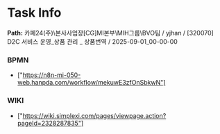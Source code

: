 # Task Info

**Path:** 카페24(주)\본사사업장\[CG]MI본부\MIH그룹\BVO팀 / yjhan / [320070] D2C 서비스 운영_상품 관리 _ 상품번역 / 2025-09-01_00-00-00

### BPMN
- ["https://n8n-mi-050-web.hanpda.com/workflow/mekuwE3zfOnSbkwN"]

### WIKI
- ["https://wiki.simplexi.com/pages/viewpage.action?pageId=2328287835"]

